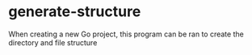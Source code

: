 # generate-structure
When creating a new Go project, this program can be ran to create the directory and file structure
